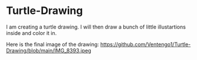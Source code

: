 # Turtle-Drawing

I am creating a turtle drawing. 
I will then draw a bunch of little illustartions inside and color it in.

Here is the final image of the drawing:  https://github.com/Ventengo1/Turtle-Drawing/blob/main/IMG_8393.jpeg
